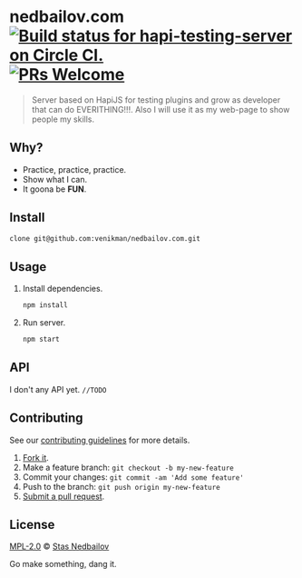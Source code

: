 # nedbailov.com [![Build status for hapi-testing-server on Circle CI.](https://img.shields.io/circleci/project/venikman/nedbailov.com/master.svg "Circle Build Status")](https://circleci.com/gh/venikman/nedbailov.com "Hapi Testing Server Builds")  [![PRs Welcome](https://img.shields.io/badge/PRs-welcome-brightgreen.svg)](https://github.com/venikman/nedbailov.com/blob/master/CONTRIBUTING.md)

> Server based on HapiJS for testing plugins and grow as developer that can do EVERITHING!!!. Also I will use it as my web-page to show people my skills.

## Why?

 - Practice, practice, practice.
 - Show what I can.
 - It goona be **FUN**.

## Install

```sh
clone git@github.com:venikman/nedbailov.com.git
```

## Usage

1. Install dependencies.

	```sh
	npm install
	```
2. Run server.

	```sh
	npm start
	```

## API

I don't any API yet. `//TODO`

## Contributing

See our [contributing guidelines](https://github.com/venikman/nedbailov.com/blob/master/CONTRIBUTING.md "The guidelines for participating in this project.") for more details.

1. [Fork it](https://github.com/venikman/nedbailov.com/fork).
2. Make a feature branch: `git checkout -b my-new-feature`
3. Commit your changes: `git commit -am 'Add some feature'`
4. Push to the branch: `git push origin my-new-feature`
5. [Submit a pull request](https://github.com/venikman/nedbailov.com/compare "Submit code to this project for review.").

## License

[MPL-2.0](https://github.com/venikman/nedbailov.com/blob/master/LICENSE "The license for nedbailov.com.") © [Stas Nedbailov](http://nedbailov.com "Author of nedbailov.com .")

Go make something, dang it.
